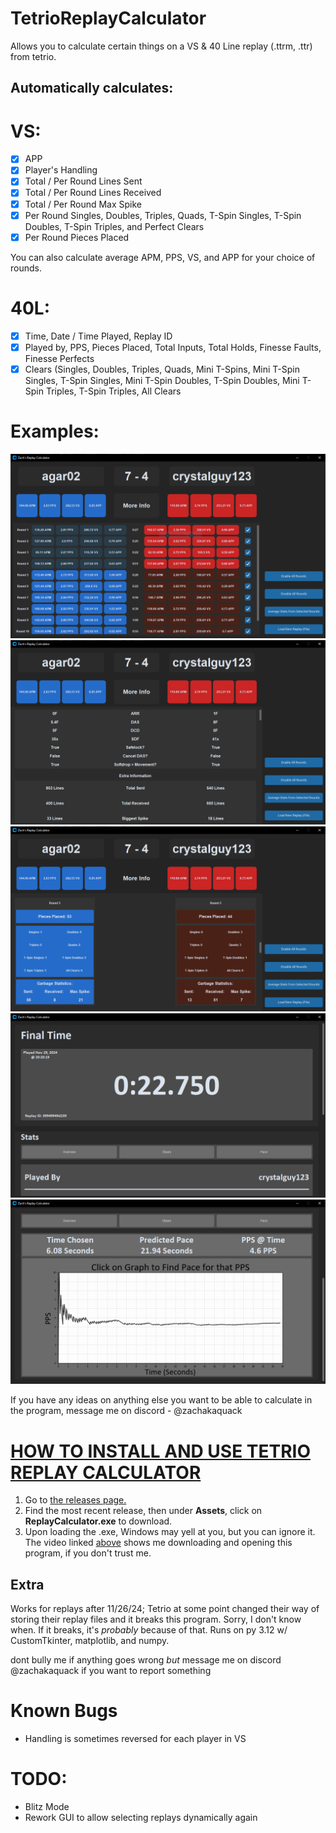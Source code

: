 # TetrioReplayCalculator
Allows you to calculate certain things on a VS & 40 Line replay (.ttrm, .ttr) from tetrio.

## Automatically calculates: 

# VS:
- [x] APP
- [x] Player's Handling
- [x] Total / Per Round Lines Sent
- [x] Total / Per Round Lines Received
- [x] Total / Per Round Max Spike
- [x] Per Round Singles, Doubles, Triples, Quads, T-Spin Singles, T-Spin Doubles, T-Spin Triples, and Perfect Clears
- [x] Per Round Pieces Placed

You can also calculate average APM, PPS, VS, and APP for your choice of rounds.

# 40L:
- [x] Time, Date / Time Played, Replay ID
- [x] Played by, PPS, Pieces Placed, Total Inputs, Total Holds, Finesse Faults, Finesse Perfects
- [x] Clears (Singles, Doubles, Triples, Quads, Mini T-Spins, Mini T-Spin Singles, T-Spin Singles, Mini T-Spin Doubles, T-Spin Doubles, Mini T-Spin Triples, T-Spin Triples, All Clears

# Examples:
![Screenshot of the main page of the calculator, where the average stats for each round and the game as a whole are totaled.](/assets/zach_vs_agar_rounds.PNG)
![Screenshot of the handling and the extra information from the replay.](/assets/zach_vs_agar_handling_extrainfo.PNG)
![Screenshot of the extra info on the rounds, where many things are calculated.](/assets/zach_vs_agar_more_info_rounds.PNG)
![Screenshot of the 40L replay mode.](/assets/zach_sprint_overview.PNG)
![Screenshot of the pace calculator.](/assets/zach_pace_calculator.PNG)


If you have any ideas on anything else you want to be able to calculate in the program, message me on discord - @zachakaquack

# [HOW TO INSTALL AND USE TETRIO REPLAY CALCULATOR](https://www.youtube.com/watch?v=6544Zsfbkyo)
1. Go to [the releases page.](https://github.com/zachakaquack/TetrioReplayCalculator/releases)
2. Find the most recent release, then under **Assets**, click on **ReplayCalculator.exe** to download.
3. Upon loading the .exe, Windows may yell at you, but you can ignore it. The video linked [above](https://www.youtube.com/watch?v=6544Zsfbkyo) shows me downloading and opening this program, if you don't trust me.

## Extra
Works for replays after 11/26/24; Tetrio at some point changed their way of storing their replay files and it breaks this program. Sorry, I don't know when. If it breaks, it's _probably_ because of that.
Runs on py 3.12 w/ CustomTkinter, matplotlib, and numpy.

dont bully me if anything goes wrong *but* message me on discord @zachakaquack if you want to report something

# Known Bugs
- Handling is sometimes reversed for each player in VS

# TODO:
- Blitz Mode
- Rework GUI to allow selecting replays dynamically again

<!--md docs https://docs.github.com/en/get-started/writing-on-github/getting-started-with-writing-and-formatting-on-github/basic-writing-and-formatting-syntax-->
